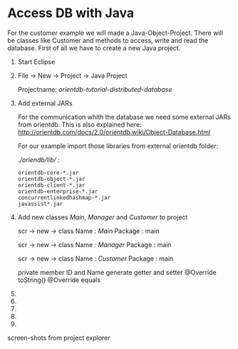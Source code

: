 # Access DB with Java

For the customer example we will made a Java-Object-Project. There will be classes like Customer and methods to access, write and read the database. 
First of all we have to create a new Java project.  



1. Start Eclipse
1. File -> New -> Project -> Java Project

    Projectname: *orientdb-tutorial-distributed-database*
    
1. Add external JARs

    For the communication whith the database we need some external JARs from orientdb.
    This is also explained here:     http://orientdb.com/docs/2.0/orientdb.wiki/Object-Database.html
    
    For our example import those libraries from external orientdb folder:

    *./oriendb/lib/* :
    
    ```
    orientdb-core-*.jar
    orientdb-object-*.jar   
    orientdb-client-*.jar
    orientdb-enterprise-*.jar    
    concurrentlinkedhashmap-*.jar
    javassist*.jar
    ```

1. Add new classes *Main*, *Manager* and *Customer* to project

    scr -> new -> class 
    Name : *Main*
    Package : main
    
    scr -> new -> class 
    Name : *Manager* 
    Package : main
    
    scr -> new -> class 
    Name : *Customer* 
    Package : main
    
    private member ID and Name
    generate getter and setter
    @Override toString()
    @Override equals

1. 
1. 
1. 
1. 
1. 


screen-shots from project explorer